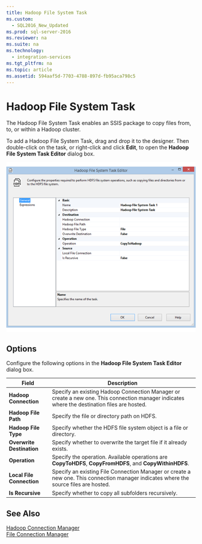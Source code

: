 ```yaml
---
title: Hadoop File System Task
ms.custom: 
  - SQL2016_New_Updated
ms.prod: sql-server-2016
ms.reviewer: na
ms.suite: na
ms.technology: 
  - integration-services
ms.tgt_pltfrm: na
ms.topic: article
ms.assetid: 594aaf5d-7703-4788-897d-fb95aca798c5
---
```

# Hadoop File System Task
  The Hadoop File System Task enables an SSIS package to copy files from, to, or within a Hadoop cluster.  
  
 To add a Hadoop File System Task, drag and drop it to the designer. Then double-click on the task, or right-click and click **Edit**, to open the **Hadoop File System Task Editor** dialog box.  
  
 ![Hadoop File System Task Editor](../../Topics/TopicNameNotContainA/media/Hadoop-filesystem-task.png "Hadoop-filesystem-task")  
  
## Options  
 Configure the following options in the **Hadoop File System Task Editor** dialog box.  
  
|Field|Description|  
|-----------|-----------------|  
|**Hadoop Connection**|Specify an existing Hadoop Connection Manager or create a new one. This connection manager indicates  where the destination files are hosted.|  
|**Hadoop File Path**|Specify the file or directory path on HDFS.|  
|**Hadoop File Type**|Specify whether the HDFS file system object is a file or directory.|  
|**Overwrite Destination**|Specify whether to overwrite the target file if it already exists.|  
|**Operation**|Specify the operation. Available operations are **CopyToHDFS**, **CopyFromHDFS**, and **CopyWithinHDFS**.|  
|**Local File Connection**|Specify an existing File Connection Manager or create a new one. This connection manager indicates where the source files are hosted.|  
|**Is Recursive**|Specify whether to copy all subfolders recursively.|  
  
## See Also  
 [Hadoop Connection Manager](../../Topics/TopicNameNotContainA/Hadoop-Connection-Manager.md)   
 [File Connection Manager](../../Topics/TopicNameNotContainA/File-Connection-Manager.md)  
  
  